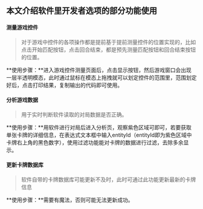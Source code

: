 ## 本文介绍软件里开发者选项的部分功能使用



#### 测量游戏控件

> 对于游戏中控件的各项操作都是提前基于提前测量控件的位置实现的，比如点击开始匹配按钮，点击回合结束，都是预先测量匹配按钮和回合结束按钮的位置。

**使用步骤：**进入游戏控件测量页面后，点击显示按钮，然后游戏窗口会出现一层半透明模态，此时通过鼠标在模态上拖拽就可以划定控件的范围里，范围划定好后，点击打印结果，复制输出的代码即可使用。



#### 分析游戏数据

> 用于实时判断软件读取的对局数据是否正确。

**使用步骤：**用软件进行对局后进入分析页，观察紫色区域可即可，若要获取单张卡牌的详细信息，在表达式文本框中输入entityId（entityId即为紫色区域中卡牌右上角的黑色数字），使用过滤功能能对卡牌的数据进行过滤，去除多余显示。



#### 更新卡牌数据库

> 软件自带的卡牌数据库可能更新不及时，此时可通过此功能更新最新的卡牌信息

**使用步骤：**需要有魔法，否则可能无法更新成功。
